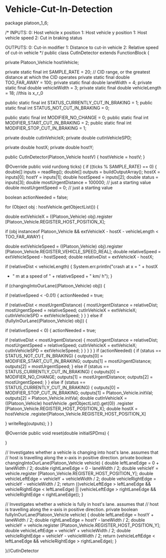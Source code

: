 # Vehicle-Cut-In-Detection
package platoon_1_6;


 /*
 INPUTS:
0: Host vehicle x position
1: Host vehicle y position
1: Host vehicle speed
2: Cut in braking status

 OUTPUTS:
0: Cut-in modifier
1: Distance to cut-in vehicle
2: Relative speed of cut-in vehicle
*/
public class CutInDetector extends FunctionBlock {

private Platoon_Vehicle hostVehicle;

private static final int SAMPLE_RATE = 20;
 // CID range, or the greatest distance at which the CID operates
 private static final double TOO_FAR_AWAY = 100;
 private static final double laneWidth = 4;
 private static final double vehicleWidth = 3;
 private static final double vehicleLength = 18; //this is x_r_0

public static final int STATUS_CURRENTLY_CUT_IN_BRAKING = 1;
public static final int STATUS_NOT_CUT_IN_BRAKING = 0;

public static final int MODIFIER_NO_CHANGE = 0;
public static final int MODIFIER_START_CUT_IN_BRAKING = 2;
public static final int MODIFIER_STOP_CUT_IN_BRAKING = 1;

private double cutInVehicleX;
private double cutInVehicleSPD;

private double hostX;
private double hostY;

public CutInDetector(Platoon_Vehicle hostV) {
hostVehicle = hostV;
}

@Override
public void run(long ticks) {
 if ((ticks % SAMPLE_RATE) == 0) {
 double[] inputs = readReg();
 double[] outputs = buildOutputArray();
 hostX = inputs[0];
 hostY = inputs[1];
 double hostSpeed = inputs[2];
 double status = inputs[3];
 double mostUrgentDistance = 100000; // just a starting value
 double mostUrgentSpeed = 0; // just a starting value

 boolean actionNeeded = false;
 
 for (Object obj : hostVehicle.getObjectList()) {

double extVehicleX 
 = ((Platoon_Vehicle) obj).register
[Platoon_Vehicle.REGISTER_HOST_POSITION_X];

if (obj instanceof Platoon_Vehicle
 && extVehicleX - hostX - vehicleLength < 
TOO_FAR_AWAY) {

double extVehicleSpeed 
 = ((Platoon_Vehicle) obj).register
[Platoon_Vehicle.REGISTER_VEHICLE_SPEED_REAL];
 double relativeSpeed = extVehicleSpeed - hostSpeed;
 double relativeDist = extVehicleX - hostX;

 if (relativeDist < vehicleLength) {
 System.err.println("crash at x = " + hostX 
 + " m at a speed of " + relativeSpeed + " km/
h");
 }

 if (changingIntoOurLane((Platoon_Vehicle) obj)) {

 if (relativeSpeed < -0.01) {
actionNeeded = true;

 if (relativeDist < mostUrgentDistance) {
 mostUrgentDistance = relativeDist;
 mostUrgentSpeed = relativeSpeed;
 cutInVehicleX = extVehicleX;
 cutInVehicleSPD = extVehicleSpeed;
 }
 }
 } else if (fullyInOurLane((Platoon_Vehicle) obj)) {

 if (relativeSpeed < 0) {
 actionNeeded = true;

 if (relativeDist < mostUrgentDistance) {
 mostUrgentDistance = relativeDist;
 mostUrgentSpeed = relativeSpeed;
 cutInVehicleX = extVehicleX;
 cutInVehicleSPD = extVehicleSpeed;
 }
 }
 }
 }
 }
 if (actionNeeded) {
 if (status == STATUS_NOT_CUT_IN_BRAKING) {
 outputs[0] = MODIFIER_START_CUT_IN_BRAKING;
 outputs[1] = mostUrgentDistance;
 outputs[2] = mostUrgentSpeed;
 } else if (status == STATUS_CURRENTLY_CUT_IN_BRAKING) {
 outputs[0] = MODIFIER_NO_CHANGE;
 outputs[1] = mostUrgentDistance;
 outputs[2] = mostUrgentSpeed;
 }
 } else if (status == STATUS_CURRENTLY_CUT_IN_BRAKING) {
 outputs[0] = MODIFIER_STOP_CUT_IN_BRAKING;
 outputs[1] = Platoon_Vehicle.initVal;
 outputs[2] = Platoon_Vehicle.initVal;
 double cutInVehicleX = ((Platoon_Vehicle) hostVehicle
 .getObjectList().get(0))
 .register
[Platoon_Vehicle.REGISTER_HOST_POSITION_X];
 double hostX = hostVehicle
 .register[Platoon_Vehicle.REGISTER_HOST_POSITION_X]

 }
 writeReg(outputs);
 }
 }

 @Override
 public void reset(double initialSPDms) {

 }

 // Investigates whether a vehicle is changing into host's lane. assumes 
that
 // host is travelling along the x-axis in positive direction.
 private boolean changingIntoOurLane(Platoon_Vehicle vehicle) {
 double leftLaneEdge = 0 + laneWidth / 2;
 double rightLaneEdge = 0 - laneWidth / 2;
 double vehicleY = vehicle.register
[Platoon_Vehicle.REGISTER_HOST_POSITION_Y];
 double vehicleLeftEdge = vehicleY + vehicleWidth / 2;
 double vehicleRightEdge = vehicleY - vehicleWidth / 2;
 return ((vehicleLeftEdge > leftLaneEdge
 && vehicleRightEdge < leftLaneEdge)
 || (vehicleLeftEdge > rightLaneEdge
 && vehicleRightEdge < rightLaneEdge));
 }

 // Investigates whether a vehicle is fully in host's lane. assumes that
 // host is travelling along the x-axis in positive direction. 
 private boolean fullyInOurLane(Platoon_Vehicle vehicle) {
 double leftLaneEdge = hostY + laneWidth / 2;
 double rightLaneEdge = hostY - laneWidth / 2;
 double vehicleY = vehicle.register
[Platoon_Vehicle.REGISTER_HOST_POSITION_Y];
 double vehicleLeftEdge = vehicleY + vehicleWidth / 2;
 double vehicleRightEdge = vehicleY - vehicleWidth / 2;
 return (vehicleLeftEdge < leftLaneEdge
 && vehicleRightEdge > rightLaneEdge);
 }

}//CutInDetector
